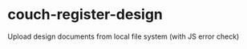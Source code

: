 couch-register-design
=====================

Upload design documents from local file system (with JS error check)